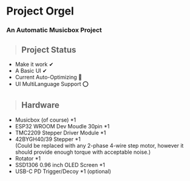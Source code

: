 # Project Orgel
### An Automatic Musicbox Project

>## Project Status 
* Make it work  ✔
* A Basic UI    ✔
* Current Auto-Optimizing   🚧
* UI MultiLanguage Support  ⭕

>## Hardware
* Musicbox (of course) *1
* ESP32 WROOM Dev Moudle 30pin *1
* TMC2209 Stepper Driver Module *1
* 42BYGH40/39 Stepper *1  
 (Could be replaced with any 2-phase 4-wire step motor, however it should provide enough torque with acceptable noise.)
* Rotator *1
* SSD1306 0.96 inch OLED Screen *1
* USB-C PD Trigger/Decoy *1         (optional)